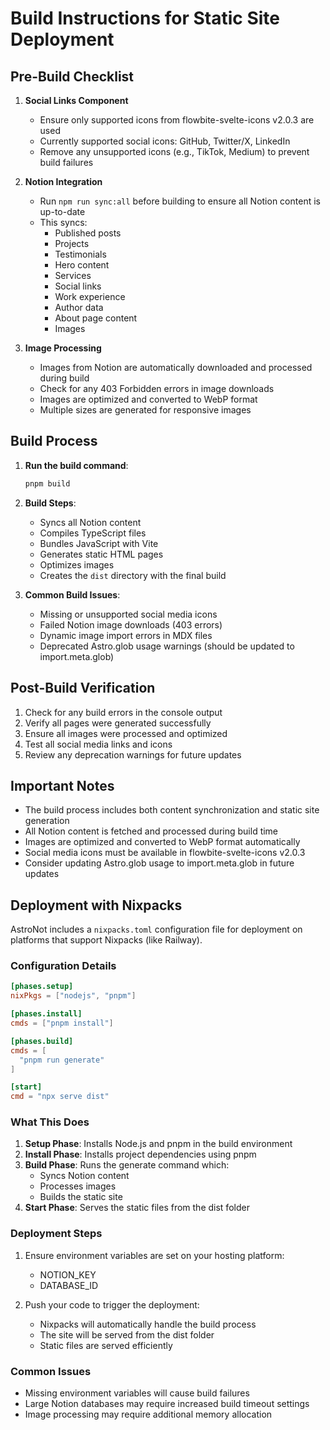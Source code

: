 # Build Instructions for Static Site Deployment

## Pre-Build Checklist

1. **Social Links Component**
   - Ensure only supported icons from flowbite-svelte-icons v2.0.3 are used
   - Currently supported social icons: GitHub, Twitter/X, LinkedIn
   - Remove any unsupported icons (e.g., TikTok, Medium) to prevent build failures

2. **Notion Integration**
   - Run `npm run sync:all` before building to ensure all Notion content is up-to-date
   - This syncs:
     - Published posts
     - Projects
     - Testimonials
     - Hero content
     - Services
     - Social links
     - Work experience
     - Author data
     - About page content
     - Images

3. **Image Processing**
   - Images from Notion are automatically downloaded and processed during build
   - Check for any 403 Forbidden errors in image downloads
   - Images are optimized and converted to WebP format
   - Multiple sizes are generated for responsive images

## Build Process

1. **Run the build command**:
   ```bash
   pnpm build
   ```

2. **Build Steps**:
   - Syncs all Notion content
   - Compiles TypeScript files
   - Bundles JavaScript with Vite
   - Generates static HTML pages
   - Optimizes images
   - Creates the `dist` directory with the final build

3. **Common Build Issues**:
   - Missing or unsupported social media icons
   - Failed Notion image downloads (403 errors)
   - Dynamic image import errors in MDX files
   - Deprecated Astro.glob usage warnings (should be updated to import.meta.glob)

## Post-Build Verification

1. Check for any build errors in the console output
2. Verify all pages were generated successfully
3. Ensure all images were processed and optimized
4. Test all social media links and icons
5. Review any deprecation warnings for future updates

## Important Notes

- The build process includes both content synchronization and static site generation
- All Notion content is fetched and processed during build time
- Images are optimized and converted to WebP format automatically
- Social media icons must be available in flowbite-svelte-icons v2.0.3
- Consider updating Astro.glob usage to import.meta.glob in future updates

## Deployment with Nixpacks

AstroNot includes a `nixpacks.toml` configuration file for deployment on platforms that support Nixpacks (like Railway).

### Configuration Details

```toml
[phases.setup]
nixPkgs = ["nodejs", "pnpm"]

[phases.install]
cmds = ["pnpm install"]

[phases.build]
cmds = [
  "pnpm run generate"
]

[start]
cmd = "npx serve dist"
```

### What This Does

1. **Setup Phase**: Installs Node.js and pnpm in the build environment
2. **Install Phase**: Installs project dependencies using pnpm
3. **Build Phase**: Runs the generate command which:
   - Syncs Notion content
   - Processes images
   - Builds the static site
4. **Start Phase**: Serves the static files from the dist folder

### Deployment Steps

1. Ensure environment variables are set on your hosting platform:
   - NOTION_KEY
   - DATABASE_ID

2. Push your code to trigger the deployment:
   - Nixpacks will automatically handle the build process
   - The site will be served from the dist folder
   - Static files are served efficiently

### Common Issues

- Missing environment variables will cause build failures
- Large Notion databases may require increased build timeout settings
- Image processing may require additional memory allocation
